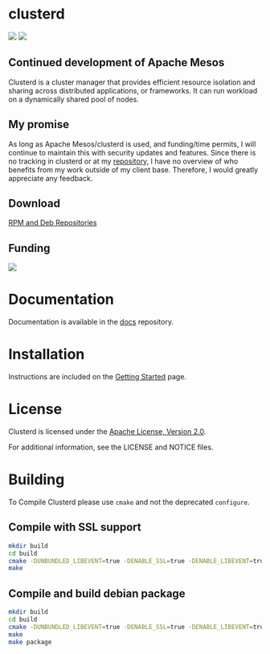 # clusterd

<a href="https://matrix.to/#/#mesos:matrix.aventer.biz" target="_new"><img src="https://img.shields.io/static/v1?label=Chat&message=Matrix&color=brightgreen"></a></span></a>
<a href="https://www.aventer.biz" target="_new"><img src="https://img.shields.io/static/v1?label=Support&message=AVENTER&color=brightgreen"></a></span></a>

## Continued development of Apache Mesos

Clusterd is a cluster manager that provides efficient resource isolation
and sharing across distributed applications, or frameworks. It can run 
workload on a dynamically shared pool of nodes.

## My promise

As long as Apache Mesos/clusterd is used, and funding/time permits, I will
continue to maintain this with security updates and features. Since there is no
tracking in clusterd or at my [repository](rpm.aventer.biz), I have no overview
of who benefits from my work outside of my client base. Therefore, I would
greatly appreciate any feedback.

## Download

[RPM and Deb Repositories](https://rpm.aventer.biz/)

## Funding

[![](https://www.paypalobjects.com/en_US/i/btn/btn_donateCC_LG.gif)](https://www.paypal.com/donate/?hosted_button_id=H553XE4QJ9GJ8)

# Documentation

Documentation is available in the [docs](https://github.com/m3scluster/clusterd-docs) repository. 

# Installation

Instructions are included on the [Getting Started](http://mesos.apache.org/getting-started/) page.

# License

Clusterd is licensed under the [Apache License, Version 2.0](http://www.apache.org/licenses/LICENSE-2.0).

For additional information, see the LICENSE and NOTICE files.

# Building

To Compile Clusterd please use `cmake` and not the deprecated `configure`.

## Compile with SSL support

```bash
mkdir build
cd build
cmake -DUNBUNDLED_LIBEVENT=true -DENABLE_SSL=true -DENABLE_LIBEVENT=true ../
make
```

## Compile and build debian package


```bash
mkdir build
cd build
cmake -DUNBUNDLED_LIBEVENT=true -DENABLE_SSL=true -DENABLE_LIBEVENT=true -DCMAKE_BUILD_TYPE=Release -DCPACK_BINARY_DEB=true ../
make
make package
```
